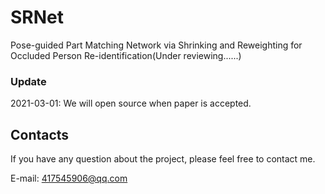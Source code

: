 # SRNet
Pose-guided Part Matching Network via Shrinking and Reweighting for Occluded Person
Re-identification(Under reviewing......)

### Update
2021-03-01: We will open source when paper is accepted.




## Contacts
If you have any question about the project, please feel free to contact me.

E-mail: 417545906@qq.com

